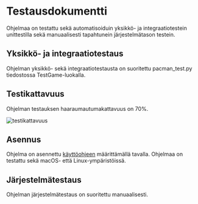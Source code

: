 # Testausdokumentti

Ohjelmaa on testattu sekä automatisoiduin yksikkö- ja integraatiotestein unittestilla sekä manuaalisesti tapahtunein järjestelmätason testein.

## Yksikkö- ja integraatiotestaus

Ohjelman yksikkö- sekä integraatiotestausta on suoritettu pacman_test.py tiedostossa TestGame-luokalla.

## Testikattavuus

Ohjelman testauksen haaraumautumakattavuus on 70%.

![testikattavuus](https://github.com/anniliisal/ot-harjoitustyo/blob/master/dokumentaatio/kuvat/Näyttökuva%202021-5-16%20kello%2016.08.05.png)

## Asennus

Ohjelma on asennettu [käyttöohjeen](https://github.com/anniliisal/ot-harjoitustyo/blob/master/dokumentaatio/käyttöohje.md) määrittämällä tavalla. Ohjelmaa on testattu sekä macOS- että Linux-ympäristöissä.

## Järjestelmätestaus

Ohjelman järjestelmätestaus on suoritettu manuaalisesti.

